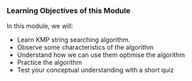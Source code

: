 ### Learning Objectives of this Module

In this module, we will:

  -  Learn KMP string searching algorithm.
  -  Observe some characteristics of the algorithm
  - Understand how we can use them optimise the algorithm
  -  Practice the algorithm
  -  Test your conceptual understanding with a short quiz


